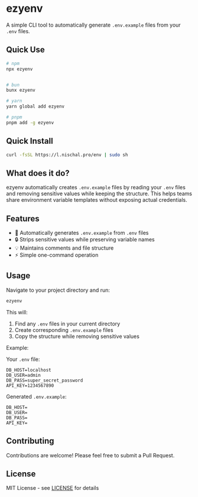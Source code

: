 # ezyenv

A simple CLI tool to automatically generate `.env.example` files from your `.env` files.

## Quick Use

```sh
# npm
npx ezyenv


# bun
bunx ezyenv

# yarn
yarn global add ezyenv

# pnpm
pnpm add -g ezyenv

```

## Quick Install

```sh
curl -fsSL https://l.nischal.pro/env | sudo sh
```

## What does it do?

ezyenv automatically creates `.env.example` files by reading your `.env` files and removing sensitive values while keeping the structure. This helps teams share environment variable templates without exposing actual credentials.

## Features

- 🚀 Automatically generates `.env.example` from `.env` files
- 🔒 Strips sensitive values while preserving variable names
- 💡 Maintains comments and file structure
- ⚡️ Simple one-command operation

## Usage

Navigate to your project directory and run:

```sh
ezyenv
```

This will:

1. Find any `.env` files in your current directory
2. Create corresponding `.env.example` files
3. Copy the structure while removing sensitive values

Example:

Your `.env` file:

```env
DB_HOST=localhost
DB_USER=admin
DB_PASS=super_secret_password
API_KEY=1234567890
```

Generated `.env.example`:

```env
DB_HOST=
DB_USER=
DB_PASS=
API_KEY=
```

## Contributing

Contributions are welcome! Please feel free to submit a Pull Request.

## License

MIT License - see [LICENSE](LICENSE) for details
